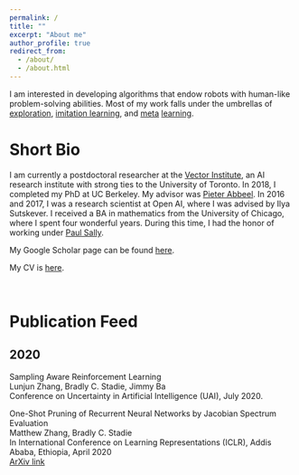 ```yaml
---
permalink: /
title: ""
excerpt: "About me"
author_profile: true
redirect_from:
  - /about/
  - /about.html
---
```

I am interested in developing algorithms that endow robots with human-like problem-solving abilities.
Most of my work falls under the umbrellas of [exploration](https://arxiv.org/pdf/1507.00814.pdf), [imitation learning](https://arxiv.org/abs/1703.01703), and [meta](https://arxiv.org/pdf/1803.01118.pdf) [learning](https://arxiv.org/pdf/1808.07804.pdf).


Short Bio
======
I am currently a postdoctoral researcher at the [Vector Institute](https://vectorinstitute.ai/), an AI research institute with strong ties to the University of Toronto. 
In 2018, I completed my PhD at UC Berkeley. My advisor was [Pieter Abbeel](http://people.eecs.berkeley.edu/~pabbeel/). 
In 2016 and 2017, I was a research scientist at Open AI, where I was advised by Ilya Sutskever. 
I received a BA in mathematics from the University of Chicago, where I spent four wonderful years. 
During this time, I had the honor of working under 
[Paul Sally](https://en.wikipedia.org/wiki/Paul_Sally).


My Google Scholar page can be found [here](https://scholar.google.ca/citations?user=lEV5F5kAAAAJ&hl=en&oi=ao). 

My CV is [here](files/bstadie_cv.pdf).


&nbsp; 
&nbsp; 
&nbsp; 
&nbsp; 
&nbsp; 
&nbsp; 





Publication Feed
======


2020
---------------

Sampling Aware Reinforcement Learning \
Lunjun Zhang, Bradly C. Stadie, Jimmy Ba \
Conference on Uncertainty in Artificial Intelligence (UAI), July 2020.


One-Shot Pruning of Recurrent Neural Networks by Jacobian Spectrum Evaluation \
Matthew Zhang, Bradly C. Stadie \
In International Conference on Learning Representations (ICLR), Addis Ababa, Ethiopia, April 2020 \
[ArXiv link](https://arxiv.org/pdf/1912.00120.pdf)